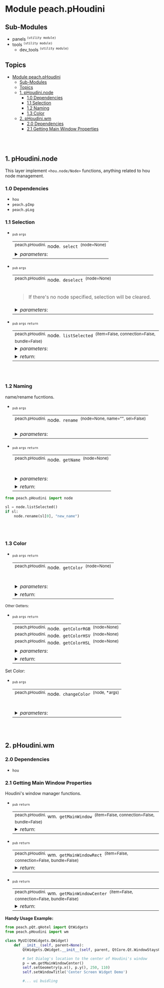# Module peach.pHoudini


## Sub-Modules
- panels  <sup>` (utility module) `</sup>
- tools <sup>` (utility module) `</sup>
  - dev_tools <sup>` (utility module) `</sup>


## Topics
- [Module peach.pHoudini](#module-peachphoudini)
  - [Sub-Modules](#sub-modules)
  - [Topics](#topics)
  - [1. pHoudini.node](#1-phoudininode)
    - [1.0 Dependencies](#10-dependencies)
    - [1.1 Selection](#11-selection)
    - [1.2 Naming](#12-naming)
    - [1.3 Color](#13-color)
  - [2. pHoudini.wm](#2-phoudiniwm)
    - [2.0 Dependencies](#20-dependencies)
    - [2.1 Getting Main Window Properties](#21-getting-main-window-properties)

<br><br>

## 1. pHoudini.node
This layer implement `<hou.node/Node>` functions, anything related to hou node management.

### 1.0 Dependencies
- `hou`
- `peach.pImp`
- `peach.pLog`

### 1.1 Selection

<!--///////////////////Function-Table/////////////////////-->
- <sub>`pub` `args`</sub> <!--{ `TAGS` }-->
    <table>
    <tr><td> <!-- [ FUNCTIONS ] -->
    <sup>peach.pHoudini.</sup> node.<code> select </code><sup>(node=None)</sup><br>
    </td></tr> 
    <!-- ( /END OF FUNCTIONS ) -->
    <tr><td> <!-- [ PARAMETER INPUTS ] -->
    <details> 
    <summary><i>parameters</i>: </summary>
    <!--@param-->- <code>hou.Node</code>  <b> node </b> : node to select<br>
    </detials>
    </td></tr> 
    <!-- ( /END OF PARM ) -->
    </table>
    <!-- . . . . . . . . . . . . . . . . . . . . . . . .  -->

<!--///////////////////Function-Table/////////////////////-->
- <sub>`pub` `args`</sub> <!--{ `TAGS` }-->
    <table>
    <tr><td> <!-- [ FUNCTIONS ] -->
    <sup>peach.pHoudini.</sup> node.<code> deselect </code><sup>(node=None)</sup><br><br>
    <blockquote>
    If there's no node specified, selection will be cleared.
    </blockquote>
    </td></tr> 
    <!-- ( /END OF FUNCTIONS ) -->
    <tr><td> <!-- [ PARAMETER INPUTS ] -->
    <details> 
    <summary><i>parameters</i>: </summary>
    <!--@param-->- <code>hou.Node</code>  <b> node </b> : node to deselect<br>
    </detials>
    </td></tr> 
    <!-- ( /END OF PARM ) -->
    </table>
    <!-- . . . . . . . . . . . . . . . . . . . . . . . .  -->

<!--///////////////////Function-Table/////////////////////-->
- <sub>`pub` `args` `return`</sub> <!--{ `TAGS` }-->
    <table>
    <tr><td> <!-- [ FUNCTIONS ] -->
    <sup>peach.pHoudini.</sup> node.<code> listSelected </code><sup>(item=False, connection=False, bundle=False)</sup><br>
    </td></tr> 
    <!-- ( /END OF FUNCTIONS ) -->
    <tr><td> <!-- [ PARAMETER INPUTS ] -->
    <details> 
    <summary><i>parameters</i>: </summary>
    <!--@param-->- <code>bool</code>  <b> item </b> : if list selected items<br>
    <!--@param-->- <code>bool</code>  <b> connection </b> : if list selected connections<br>
    <!--@param-->- <code>bool</code>  <b> bundle </b> : if list selected bundle<br>
    </detials>
    </td></tr> 
    <!-- ( /END OF PARM ) -->
    <tr><td> <!-- [ RETURN VALUES ] -->
    <details> 
    <summary><i>return</i>: </summary>
    <!--@return-->&rarr; <code>tuple of hou items</code>
    </detials> 
    </td></tr>
    <!-- ( /END OF RETURN ) -->
    </table>
    <!-- . . . . . . . . . . . . . . . . . . . . . . . .  -->


<br><br>


### 1.2 Naming

name/rename fucntions.

<!--///////////////////Function-Table/////////////////////-->
- <sub>`pub` `args`</sub> <!--{ `TAGS` }-->
    <table>
    <tr><td> <!-- [ FUNCTIONS ] -->
    <sup>peach.pHoudini.</sup> node.<code> rename </code><sup>(node=None, name="", sel=False)</sup><br><br>
    </td></tr> 
    <!-- ( /END OF FUNCTIONS ) -->
    <tr><td> <!-- [ PARAMETER INPUTS ] -->
    <details> 
    <summary><i>parameters</i>: </summary>
    <!--@param-->- <code>hou.Node</code>  <b> node </b> : houdini node<br>
    <!--@param-->- <code>str</code>  <b> name </b> : target name to rename to<br>
    <!--@param-->- <code>bool</code>  <b> sel </b> : if query selected<br>
    </detials>
    </td></tr> 
    <!-- ( /END OF PARM ) -->
    </table>
    <!-- . . . . . . . . . . . . . . . . . . . . . . . -->
<!--///////////////////Function-Table/////////////////////-->
- <sub>`pub` `args` `return`</sub> <!-- `TAGS` -->
    <table>
    <tr><td> <!-- [ FUNCTIONS ] -->
    <sup>peach.pHoudini.</sup> node.<code> getName </code><sup>(node=None)</sup><br><br>
    <blockquote>
    
    </blockquote>
    </td></tr>
    <!-- ( /END OF FUNCTIONS ) -->
    <tr><td> <!-- [ PARAMETER INPUTS ] -->
    <details> 
    <summary><i>parameters</i>: </summary>
    <!--@param-->- <code>hou.Node</code>  <b> node </b> :  houdini node<br>
    </detials>
    </td></tr> 
    <!-- ( /END OF PARM ) -->
    <tr><td> <!-- [ RETURN VALUES ] -->
    <details> 
    <summary><i>return</i>: </summary>
    <!--@return-->&rarr; <code> str</code> node name
    </detials> 
    </td></tr>
    <!-- ( /END OF RETURN ) -->
    </table>
    <!-- . . . . . . . . . . . . . . . . . . . . . . . .  -->



```python
from peach.pHoudini import node

sl = node.listSelected()
if sl:
    node.rename(sl[0], "new_name")

```



<br><br>

### 1.3 Color
<!--///////////////////Function-Table/////////////////////-->
- <sub>`pub` `args` `return`</sub> <!-- `TAGS` -->
    <table>
    <tr><td> <!-- [ FUNCTIONS ] -->
    <sup>peach.pHoudini.</sup> node.<code> getColor </code><sup>(node=None)</sup><br><br>
    <blockquote>
    
    </blockquote>
    </td></tr>
    <!-- ( /END OF FUNCTIONS ) -->
    <tr><td> <!-- [ PARAMETER INPUTS ] -->
    <details> 
    <summary><i>parameters</i>: </summary>
    <!--@param-->- <code>hou.Node</code>  <b> node </b> :  houdini node<br>
    </detials>
    </td></tr> 
    <!-- ( /END OF PARM ) -->
    <tr><td> <!-- [ RETURN VALUES ] -->
    <details> 
    <summary><i>return</i>: </summary>
    <!--@return-->&rarr; <code> hou.Color</code> node color
    </detials> 
    </td></tr>
    <!-- ( /END OF RETURN ) -->
    </table>
    <!-- . . . . . . . . . . . . . . . . . . . . . . . .  -->

<sup>Other Getters:</sup>

<!--///////////////////Function-Table/////////////////////-->
- <sub>`pub` `args` `return`</sub> <!-- `TAGS` -->
    <table>
    <tr><td> <!-- [ FUNCTIONS ] -->
    <sup>peach.pHoudini.</sup> node.<code> getColorRGB </code><sup>(node=None)</sup><br>
    <sup>peach.pHoudini.</sup> node.<code> getColorHSV </code><sup>(node=None)</sup><br>
    <sup>peach.pHoudini.</sup> node.<code> getColorHSL </code><sup>(node=None)</sup><br>
    </td></tr>
    <!-- ( /END OF FUNCTIONS ) -->
    <tr><td> <!-- [ PARAMETER INPUTS ] -->
    <details> 
    <summary><i>parameters</i>: </summary>
    <!--@param-->- <code>hou.Node</code>  <b> node </b> :  houdini node<br>
    </detials>
    </td></tr> 
    <!-- ( /END OF PARM ) -->
    <tr><td> <!-- [ RETURN VALUES ] -->
    <details> 
    <summary><i>return</i>: </summary>
    <!--@return-->&rarr; <code> tuple </code>color value
    </detials> 
    </td></tr>
    <!-- ( /END OF RETURN ) -->
    </table>
    <!-- . . . . . . . . . . . . . . . . . . . . . . . .  -->

Set Color:

<!--///////////////////Function-Table/////////////////////-->
- <sub>`pub` `args`</sub> <!-- `TAGS` -->
    <table>
    <tr><td> <!-- [ FUNCTIONS ] -->
    <sup>peach.pHoudini.</sup> node.<code> changeColor </code><sup>(node, *args)</sup><br><br>
    <blockquote>
    
    </blockquote>
    </td></tr>
    <!-- ( /END OF FUNCTIONS ) -->
    <tr><td> <!-- [ PARAMETER INPUTS ] -->
    <details> 
    <summary><i>parameters</i>: </summary>
    <!--@param-->- <code>hou.Node</code>  <b> node </b> :  houdini node<br>
    <!--@param-->- <code>hou.Color or float</code>  <b> args </b> : houdini color or tuple of RGB <br>
    </detials>
    </td></tr> 
    <!-- ( /END OF PARM ) -->
    </table>
    <!-- . . . . . . . . . . . . . . . . . . . . . . . .  -->


<br><br>

## 2. pHoudini.wm

### 2.0 Dependencies
- `hou`

### 2.1 Getting Main Window Properties
Houdini's window manager functions.

<!--///////////////////Function-Table/////////////////////-->
- <sub>`pub` `return`</sub> <!--{ `TAGS` }-->
    <table>
    <tr><td> <!-- [ FUNCTIONS ] -->
    <sup>peach.pHoudini.</sup> wm.<code> getMainWindow </code><sup>(item=False, connection=False, bundle=False)</sup><br>
    </td></tr> 
    <!-- ( /END OF FUNCTIONS ) -->
    <tr><td> <!-- [ RETURN VALUES ] -->
    <details> 
    <summary><i>return</i>: </summary>
    <!--@return-->&rarr; <code>QtWidgets.QWidget</code> Houdini Main window widget
    </detials> 
    </td></tr>
    <!-- ( /END OF RETURN ) -->
    </table>
    <!-- . . . . . . . . . . . . . . . . . . . . . . . .  -->

<!--///////////////////Function-Table/////////////////////-->
- <sub>`pub` `return`</sub> <!--{ `TAGS` }-->
    <table>
    <tr><td> <!-- [ FUNCTIONS ] -->
    <sup>peach.pHoudini.</sup> wm.<code> getMainWindowRect </code><sup>(item=False, connection=False, bundle=False)</sup><br>
    </td></tr> 
    <!-- ( /END OF FUNCTIONS ) -->
    <tr><td> <!-- [ RETURN VALUES ] -->
    <details> 
    <summary><i>return</i>: </summary>
    <!--@return-->&rarr; <code>QtWidgets.QRect</code> Houdini Main window Rectangle
    </detials> 
    </td></tr>
    <!-- ( /END OF RETURN ) -->
    </table>
    <!-- . . . . . . . . . . . . . . . . . . . . . . . .  -->

<!--///////////////////Function-Table/////////////////////-->
- <sub>`pub` `return`</sub> <!--{ `TAGS` }-->
    <table>
    <tr><td> <!-- [ FUNCTIONS ] -->
    <sup>peach.pHoudini.</sup> wm.<code> getMainWindowCenter </code><sup>(item=False, connection=False, bundle=False)</sup><br>
    </td></tr> 
    <!-- ( /END OF FUNCTIONS ) -->
    <tr><td> <!-- [ RETURN VALUES ] -->
    <details> 
    <summary><i>return</i>: </summary>
    <!--@return-->&rarr; <code>QtWidgets.QPoint</code> Houdini Main window Center point
    </detials> 
    </td></tr>
    <!-- ( /END OF RETURN ) -->
    </table>
    <!-- . . . . . . . . . . . . . . . . . . . . . . . .  -->


__Handy Usage Example:__

```python
from peach.pQt.qHotel import QtWidgets
from peach.pHoudini import wm

class MyUI(QtWidgets.QWidget)
    def __init__(self, parent=None):
        QtWidgets.QWidget.__init__(self, parent, QtCore.Qt.WindowStaysOnTopHint)

        # Set Dialog's location to the center of Houdini's window
        p = wm.getMainWindowCenter()
        self.setGeometry(p.x(), p.y(), 250, 110)
        self.setWindowTitle('Center Screen Widget Demo')

        #... ui buidling

```